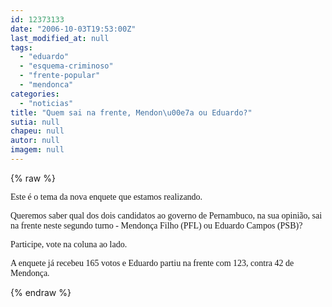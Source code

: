 ```yaml
---
id: 12373133
date: "2006-10-03T19:53:00Z"
last_modified_at: null
tags:
  - "eduardo"
  - "esquema-criminoso"
  - "frente-popular"
  - "mendonca"
categories:
  - "noticias"
title: "Quem sai na frente, Mendon\u00e7a ou Eduardo?"
sutia: null
chapeu: null
autor: null
imagem: null
---
```

{% raw %}
<p><P><FONT face=Verdana>Este é o tema da nova enquete que estamos realizando.</FONT></P></p>
<p><P><FONT face=Verdana>Queremos saber qual dos dois candidatos ao governo de Pernambuco, na sua opinião, sai na frente neste segundo turno - Mendonça Filho (PFL) ou Eduardo Campos (PSB)?</FONT></P></p>
<p><P><FONT face=Verdana>Participe, vote na coluna ao lado.</FONT></P></p>
<p><P><FONT face=Verdana>A enquete já recebeu 165 votos e Eduardo partiu na frente com 123, contra 42 de Mendonça.</FONT></P> </p>
{% endraw %}